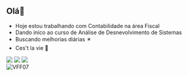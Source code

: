## Olá👋

- Hoje estou trabalhando com Contabilidade na área Fiscal
- Dando iníco ao curso de Análise de Desnevolvimento de Sistemas
- Buscando melhorias diárias ✴️
- Ces't la vie 💖

<div> 
  <a href="https://instagram.com/v1z1nh4.x" target="_blank"><img src="https://img.shields.io/badge/-Instagram-%23E4405F?style=for-the-badge&logo=instagram&logoColor=white" target="_blank"></a>
 <a href="https://discord.gg/vitoria_70331" target="_blank"><img src="https://img.shields.io/badge/Discord-7289DA?style=for-the-badge&logo=discord&logoColor=white" target="_blank"></a> 
  <a href="https://www.linkedin.com/in/vit%C3%B3ria-fernandes-74a3a9236/" target="_blank"><img src="https://img.shields.io/badge/-LinkedIn-%230077B5?style=for-the-badge&logo=linkedin&logoColor=white" target="_blank"></a>






<div style="display: inline_block"><Br.>
  <img align="center" alt="VFF07" src="https://media.giphy.com/media/v1.Y2lkPTc5MGI3NjExYnFhNzU1MnpqN3JpYXA2Y2p3czFjMmZhaHY0NmlxcHA5NjRmM241ZCZlcD12MV9naWZzX3NlYXJjaCZjdD1n/jwzNDFOjiUBPEUJC6G/giphy.gif">
</div>
